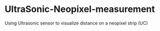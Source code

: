 # UltraSonic-Neopixel-measurement
Using Ultrasonic sensor to visualize distance on a neopixel strip (UC)
